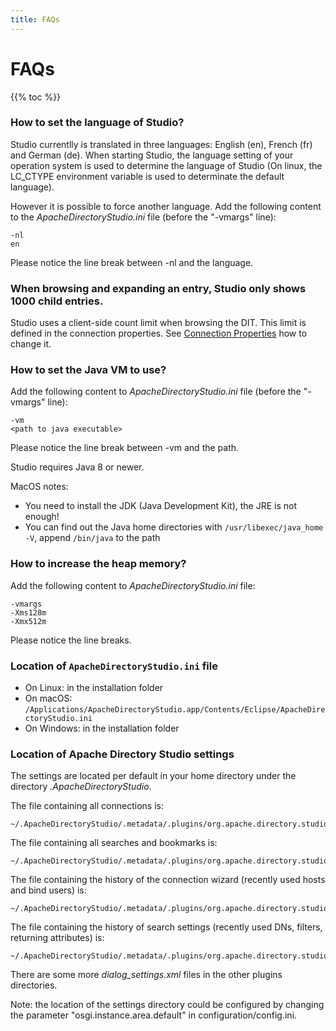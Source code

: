 ```yaml
---
title: FAQs
---
```


# FAQs

{{% toc %}}

### How to set the language of Studio?

Studio currentlly is translated in three languages: English (en), French (fr) and German (de). When starting Studio, the language setting of your operation system is used to determine the language of Studio (On linux, the LC_CTYPE environment variable is used to determinate the default language). 

However it is possible to force another language. Add the following content to the _ApacheDirectoryStudio.ini_ file (before the "-vmargs" line):

    -nl
    en

Please notice the line break between -nl and the language.


### When browsing and expanding an entry, Studio only shows 1000 child entries.

Studio uses a client-side count limit when browsing the DIT. This limit is defined in the connection properties. See
[Connection Properties](./users-guide/ldap_browser/tools_connection_properties.html#tools_connection_properties_browser_options) how to change it. 


### How to set the Java VM to use?

Add the following content to _ApacheDirectoryStudio.ini_ file (before the "-vmargs" line):

    -vm
    <path to java executable>

Please notice the line break between -vm and the path.

Studio requires Java 8 or newer.

MacOS notes:

* You need to install the JDK (Java Development Kit), the JRE is not enough!
* You can find out the Java home directories with `/usr/libexec/java_home -V`, append `/bin/java` to the path


### How to increase the heap memory?

Add the following content to _ApacheDirectoryStudio.ini_ file:

    -vmargs
    -Xms128m
    -Xmx512m

Please notice the line breaks.


### Location of `ApacheDirectoryStudio.ini` file

* On Linux: in the installation folder
* On macOS: `/Applications/ApacheDirectoryStudio.app/Contents/Eclipse/ApacheDirectoryStudio.ini`
* On Windows: in the installation folder


### Location of Apache Directory Studio settings

The settings are located per default in your home directory under the directory _.ApacheDirectoryStudio_.

The file containing all connections is:

    ~/.ApacheDirectoryStudio/.metadata/.plugins/org.apache.directory.studio.connection.core/connections.xml

The file containing all searches and bookmarks is:

    ~/.ApacheDirectoryStudio/.metadata/.plugins/org.apache.directory.studio.ldapbrowser.core/browserconnections.xml

The file containing the history of the connection wizard (recently used hosts and bind users) is:

    ~/.ApacheDirectoryStudio/.metadata/.plugins/org.apache.directory.studio.connection.ui/dialog_settings.xml

The file containing the history of search settings (recently used DNs, filters, returning attributes) is:

    ~/.ApacheDirectoryStudio/.metadata/.plugins/org.apache.directory.studio.ldapbrowser.common/dialog_settings.xml

There are some more _dialog_settings.xml_ files in the other plugins directories.

Note: the location of the settings directory could be configured by changing the parameter "osgi.instance.area.default" in configuration/config.ini.

